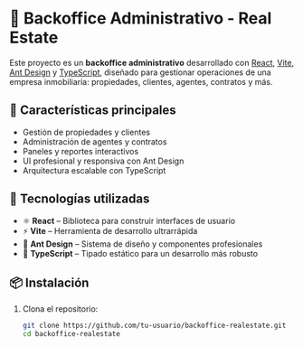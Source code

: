 # 🏢 Backoffice Administrativo - Real Estate

Este proyecto es un **backoffice administrativo** desarrollado con [React](https://reactjs.org/), [Vite](https://vitejs.dev/), [Ant Design](https://ant.design/) y [TypeScript](https://www.typescriptlang.org/), diseñado para gestionar operaciones de una empresa inmobiliaria: propiedades, clientes, agentes, contratos y más.

## 📌 Características principales

- Gestión de propiedades y clientes
- Administración de agentes y contratos
- Paneles y reportes interactivos
- UI profesional y responsiva con Ant Design
- Arquitectura escalable con TypeScript

## 🚀 Tecnologías utilizadas

- ⚛️ **React** – Biblioteca para construir interfaces de usuario
- ⚡ **Vite** – Herramienta de desarrollo ultrarrápida
- 🎨 **Ant Design** – Sistema de diseño y componentes profesionales
- 🧠 **TypeScript** – Tipado estático para un desarrollo más robusto

## 📦 Instalación

1. Clona el repositorio:

   ```bash
   git clone https://github.com/tu-usuario/backoffice-realestate.git
   cd backoffice-realestate
